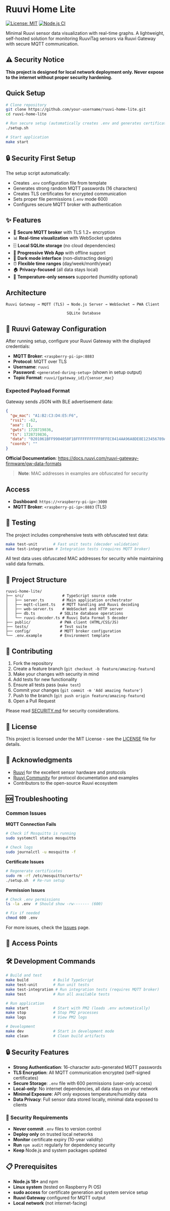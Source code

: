 # Ruuvi Home Lite

[![License: MIT](https://img.shields.io/badge/License-MIT-yellow.svg)](https://opensource.org/licenses/MIT)
[![Node.js CI](https://img.shields.io/badge/Node.js-18+-green.svg)](https://nodejs.org/)

Minimal Ruuvi sensor data visualization with real-time graphs. A lightweight, self-hosted solution for monitoring RuuviTag sensors via Ruuvi Gateway with secure MQTT communication.

## ⚠️ Security Notice

**This project is designed for local network deployment only. Never expose to the internet without proper security hardening.**

## Quick Setup

```bash
# Clone repository
git clone https://github.com/your-username/ruuvi-home-lite.git
cd ruuvi-home-lite

# Run secure setup (automatically creates .env and generates certificates)
./setup.sh

# Start application
make start
```

## 🔒 Security First Setup

The setup script automatically:
- Creates `.env` configuration file from template
- Generates strong random MQTT passwords (16 characters)
- Creates TLS certificates for encrypted communication
- Sets proper file permissions (`.env` mode 600)
- Configures secure MQTT broker with authentication

## ✨ Features

- 🔐 **Secure MQTT broker** with TLS 1.2+ encryption
- 📊 **Real-time visualization** with WebSocket updates
- 🗄️ **Local SQLite storage** (no cloud dependencies)
- 📱 **Progressive Web App** with offline support
- 🌙 **Dark mode interface** (non-distracting design)
- ⏰ **Flexible time ranges** (day/week/month/year)
- 🏠 **Privacy-focused** (all data stays local)
- 🔋 **Temperature-only sensors** supported (humidity optional)

## Architecture

```
Ruuvi Gateway → MQTT (TLS) → Node.js Server → WebSocket → PWA Client
                                ↓
                           SQLite Database
```

## 📡 Ruuvi Gateway Configuration

After running setup, configure your Ruuvi Gateway with the displayed credentials:

- **MQTT Broker**: `<raspberry-pi-ip>:8883`
- **Protocol**: MQTT over TLS
- **Username**: `ruuvi`
- **Password**: `<generated-during-setup>` (shown in setup output)
- **Topic Format**: `ruuvi/{gateway_id}/{sensor_mac}`

### Expected Payload Format

Gateway sends JSON with BLE advertisement data:
```json
{
  "gw_mac": "A1:B2:C3:D4:E5:F6",
  "rssi": -62,
  "aoa": [],
  "gwts": 1728719836,
  "ts": 1728719836,
  "data": "0201061BFF9904050F18FFFFFFFFFFF0FFEC0414AA96A8DE8E123456789ABC",
  "coords": ""
}
```

**Official Documentation**: https://docs.ruuvi.com/ruuvi-gateway-firmware/gw-data-formats

> **Note**: MAC addresses in examples are obfuscated for security

## Access

- **Dashboard**: `https://<raspberry-pi-ip>:3000`
- **MQTT Broker**: `<raspberry-pi-ip>:8883` (TLS)

## 🧪 Testing

The project includes comprehensive tests with obfuscated test data:

```bash
make test-unit       # Fast unit tests (decoder validation)
make test-integration # Integration tests (requires MQTT broker)
```

All test data uses obfuscated MAC addresses for security while maintaining valid data formats.

## 📁 Project Structure

```
ruuvi-home-lite/
├── src/                 # TypeScript source code
│   ├── server.ts        # Main application orchestrator
│   ├── mqtt-client.ts   # MQTT handling and Ruuvi decoding
│   ├── web-server.ts    # WebSocket and HTTP server
│   ├── db.ts           # SQLite database operations
│   └── ruuvi-decoder.ts # Ruuvi Data Format 5 decoder
├── public/             # PWA client (HTML/CSS/JS)
├── tests/              # Test suite
├── config/             # MQTT broker configuration
└── .env.example        # Environment template
```

## 🤝 Contributing

1. Fork the repository
2. Create a feature branch (`git checkout -b feature/amazing-feature`)
3. Make your changes with security in mind
4. Add tests for new functionality
5. Ensure all tests pass (`make test`)
6. Commit your changes (`git commit -m 'Add amazing feature'`)
7. Push to the branch (`git push origin feature/amazing-feature`)
8. Open a Pull Request

Please read [SECURITY.md](SECURITY.md) for security considerations.

## 📄 License

This project is licensed under the MIT License - see the [LICENSE](LICENSE) file for details.

## 🙏 Acknowledgments

- [Ruuvi](https://ruuvi.com/) for the excellent sensor hardware and protocols
- [Ruuvi Community](https://github.com/ruuvi) for protocol documentation and examples
- Contributors to the open-source Ruuvi ecosystem

## 🆘 Troubleshooting

### Common Issues

**MQTT Connection Fails**
```bash
# Check if Mosquitto is running
sudo systemctl status mosquitto

# Check logs
sudo journalctl -u mosquitto -f
```

**Certificate Issues**
```bash
# Regenerate certificates
sudo rm -rf /etc/mosquitto/certs/*
./setup.sh  # Re-run setup
```

**Permission Issues**
```bash
# Check .env permissions
ls -la .env  # Should show -rw------- (600)

# Fix if needed
chmod 600 .env
```

For more issues, check the [Issues](https://github.com/your-username/ruuvi-home-lite/issues) page.

## 🔗 Access Points

## 🛠️ Development Commands

```bash
# Build and test
make build           # Build TypeScript
make test-unit       # Run unit tests
make test-integration # Run integration tests (requires MQTT broker)
make test            # Run all available tests

# Run application
make start           # Start with PM2 (loads .env automatically)
make stop            # Stop PM2 processes
make logs            # View PM2 logs

# Development
make dev             # Start in development mode
make clean           # Clean build artifacts
```

## 🔒 Security Features

- **Strong Authentication**: 16-character auto-generated MQTT passwords
- **TLS Encryption**: All MQTT communication encrypted (self-signed certificates)
- **Secure Storage**: `.env` file with 600 permissions (user-only access)
- **Local-only**: No internet dependencies, all data stays on your network
- **Minimal Exposure**: API only exposes temperature/humidity data
- **Data Privacy**: Full sensor data stored locally, minimal data exposed to clients

### 🚨 Security Requirements

- **Never commit** `.env` files to version control
- **Deploy only** on trusted local networks
- **Monitor** certificate expiry (10-year validity)
- **Run** `npm audit` regularly for dependency security
- **Keep** Node.js and system packages updated

## 📋 Prerequisites

- **Node.js 18+** and npm
- **Linux system** (tested on Raspberry Pi OS)
- **sudo access** for certificate generation and system service setup
- **Ruuvi Gateway** configured for MQTT output
- **Local network** (not internet-facing)